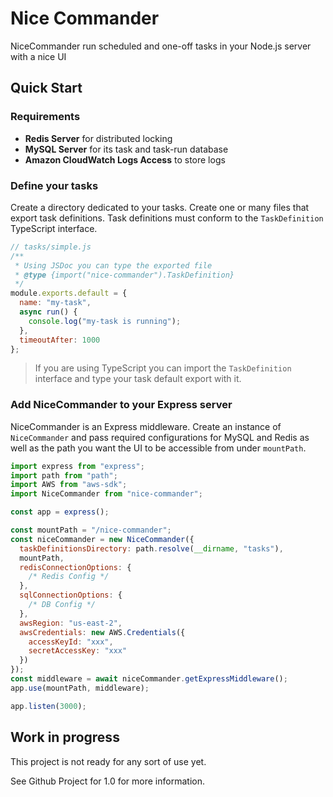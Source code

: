 # Nice Commander

NiceCommander run scheduled and one-off tasks in your Node.js server with a nice UI

## Quick Start

### Requirements

- **Redis Server** for distributed locking
- **MySQL Server** for its task and task-run database
- **Amazon CloudWatch Logs Access** to store logs

### Define your tasks

Create a directory dedicated to your tasks. Create one or many files that export task definitions. Task definitions must conform to the `TaskDefinition` TypeScript interface.

```javascript
// tasks/simple.js
/**
 * Using JSDoc you can type the exported file
 * @type {import("nice-commander").TaskDefinition}
 */
module.exports.default = {
  name: "my-task",
  async run() {
    console.log("my-task is running");
  },
  timeoutAfter: 1000
};
```

> If you are using TypeScript you can import the `TaskDefinition` interface and type your task default export with it.

### Add NiceCommander to your Express server

NiceCommander is an Express middleware. Create an instance of `NiceCommander` and pass required configurations for MySQL and Redis as well as the path you want the UI to be accessible from under `mountPath`.

```javascript
import express from "express";
import path from "path";
import AWS from "aws-sdk";
import NiceCommander from "nice-commander";

const app = express();

const mountPath = "/nice-commander";
const niceCommander = new NiceCommander({
  taskDefinitionsDirectory: path.resolve(__dirname, "tasks"),
  mountPath,
  redisConnectionOptions: {
    /* Redis Config */
  },
  sqlConnectionOptions: {
    /* DB Config */
  },
  awsRegion: "us-east-2",
  awsCredentials: new AWS.Credentials({
    accessKeyId: "xxx",
    secretAccessKey: "xxx"
  })
});
const middleware = await niceCommander.getExpressMiddleware();
app.use(mountPath, middleware);

app.listen(3000);
```

## Work in progress

This project is not ready for any sort of use yet.

See Github Project for 1.0 for more information.
